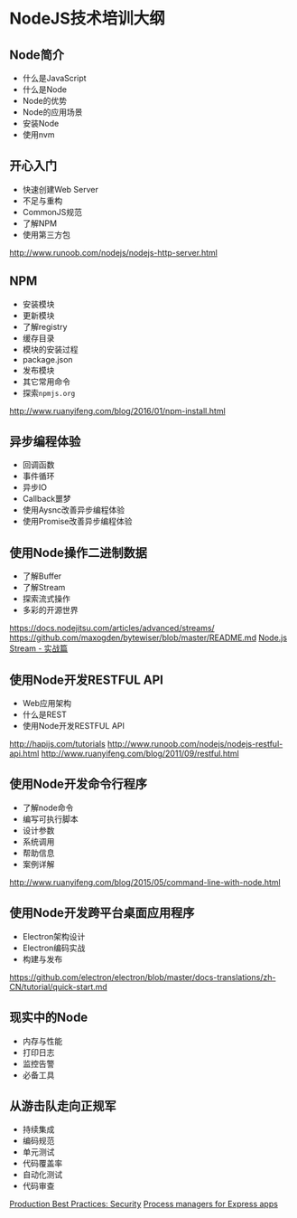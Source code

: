 # NodeJS技术培训大纲

## Node简介

- 什么是JavaScript
- 什么是Node
- Node的优势
- Node的应用场景
- 安装Node
- 使用nvm

## 开心入门

- 快速创建Web Server
- 不足与重构
- CommonJS规范
- 了解NPM
- 使用第三方包

http://www.runoob.com/nodejs/nodejs-http-server.html

## NPM

- 安装模块
- 更新模块
- 了解registry
- 缓存目录
- 模块的安装过程
- package.json
- 发布模块
- 其它常用命令
- 探索`npmjs.org`

http://www.ruanyifeng.com/blog/2016/01/npm-install.html

## 异步编程体验

- 回调函数
- 事件循环
- 异步IO
- Callback噩梦
- 使用Aysnc改善异步编程体验
- 使用Promise改善异步编程体验

## 使用Node操作二进制数据

- 了解Buffer
- 了解Stream
- 探索流式操作
- 多彩的开源世界

https://docs.nodejitsu.com/articles/advanced/streams/
https://github.com/maxogden/bytewiser/blob/master/README.md
[Node.js Stream - 实战篇](https://zhuanlan.zhihu.com/p/21681134)

## 使用Node开发RESTFUL API

- Web应用架构
- 什么是REST
- 使用Node开发RESTFUL API

http://hapijs.com/tutorials
http://www.runoob.com/nodejs/nodejs-restful-api.html
http://www.ruanyifeng.com/blog/2011/09/restful.html

## 使用Node开发命令行程序

- 了解node命令
- 编写可执行脚本
- 设计参数
- 系统调用
- 帮助信息
- 案例详解

http://www.ruanyifeng.com/blog/2015/05/command-line-with-node.html

## 使用Node开发跨平台桌面应用程序

- Electron架构设计
- Electron编码实战
- 构建与发布

https://github.com/electron/electron/blob/master/docs-translations/zh-CN/tutorial/quick-start.md

## 现实中的Node

- 内存与性能
- 打印日志
- 监控告警
- 必备工具

## 从游击队走向正规军

- 持续集成
- 编码规范
- 单元测试
- 代码覆盖率
- 自动化测试
- 代码审查

[Production Best Practices: Security](http://expressjs.com/en/advanced/best-practice-security.html)
[Process managers for Express apps](http://expressjs.com/en/advanced/pm.html)
